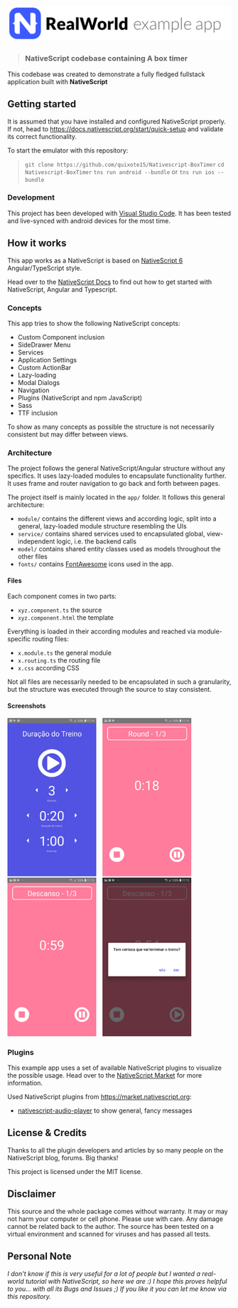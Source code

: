 # ![RealWorld Example App](logo.png)
> ### NativeScript codebase containing A box timer


This codebase was created to demonstrate a fully fledged fullstack application built with **NativeScript**

## Getting started
It is assumed that you have installed and configured NativeScript properly. If not, head to https://docs.nativescript.org/start/quick-setup and validate its correct functionality.

To start the emulator with this repository:
  > `git clone https://github.com/quixote15/Nativescript-BoxTimer`
  > `cd Nativescript-BoxTimer`
  > `tns run android --bundle` or `tns run ios --bundle`

### Development
This project has been developed with [Visual Studio Code](https://code.visualstudio.com/).
It has been tested and live-synced with android devices for the most time.

## How it works
This app works as a NativeScript is based on [NativeScript 6](https://nativescript.org) Angular/TypeScript style.

Head over to the [NativeScript Docs](https://docs.nativescript.org/angular/start/introduction) to find out how to get started with NativeScript, Angular and Typescript.

### Concepts
This app tries to show the following NativeScript concepts:
* Custom Component inclusion
* SideDrawer Menu
* Services
* Application Settings
* Custom ActionBar
* Lazy-loading
* Modal Dialogs
* Navigation
* Plugins (NativeScript and npm JavaScript)
* Sass
* TTF inclusion

To show as many concepts as possible the structure is not necessarily consistent but may differ between views.

### Architecture
The project follows the general NativeScript/Angular structure without any specifics. It uses lazy-loaded modules to encapsulate functionality further. It uses frame and router navigation to go back and forth between pages.

The project itself is mainly located in the `app/` folder. It follows this general architecture:
* `module/` contains the different views and according logic, split into a general, lazy-loaded module structure resembling the UIs
* `service/` contains shared services used to encapsulated global, view-independent logic, i.e. the backend calls
* `model/` contains shared entity classes used as models throughout the other files
* `fonts/` contains [FontAwesome](https://fontawesome.com/v5.9.0/) icons used in the app.

#### Files
Each component comes in two parts:
* `xyz.component.ts` the source
* `xyz.component.html` the template

Everything is loaded in their according modules and reached via module-specific routing files:
* `x.module.ts` the general module
* `x.routing.ts` the routing file
* `x.css` according CSS

Not all files are necessarily needed to be encapsulated in such a granularity, but the structure was executed through the source to stay consistent.


#### Screenshots
<img width="200px" src='https://github.com/quixote15/Nativescript-BoxTimer/blob/master/examples/screenshot_1.jpg' style="margin-right: 10px;"></img>
<img width="200px" src='https://github.com/quixote15/Nativescript-BoxTimer/blob/master/examples/screenshot_2.jpg' style="margin-right: 10px;"></img>
<img width="200px" src='https://github.com/quixote15/Nativescript-BoxTimer/blob/master/examples/screenshot_3.jpg' style="margin-right: 10px;"></img>
<img width="200px" src='https://github.com/quixote15/Nativescript-BoxTimer/blob/master/examples/screenshot_4.jpg'></img>



### Plugins
This example app uses a set of available NativeScript plugins to visualize the possible usage. Head over to the [NativeScript Market](https://market.nativescript.org/) for more information.

Used NativeScript plugins from https://market.nativescript.org:
* [nativescript-audio-player](https://market.nativescript.org/plugins/nativescript-audio-player) to show general, fancy messages


## License & Credits

Thanks to all the plugin developers and articles by so many people on the NativeScript blog, forums. Big thanks!

This project is licensed under the MIT license.

## Disclaimer
This source and the whole package comes without warranty. It may or may not harm your computer or cell phone. Please use with care. Any damage cannot be related back to the author. The source has been tested on a virtual environment and scanned for viruses and has passed all tests.

## Personal Note
*I don't know if this is very useful for a lot of people but I wanted a real-world tutorial with NativeScript, so here we are :) I hope this proves helpful to you... with all its Bugs and Issues ;) If you like it you can let me know via this repository.*
